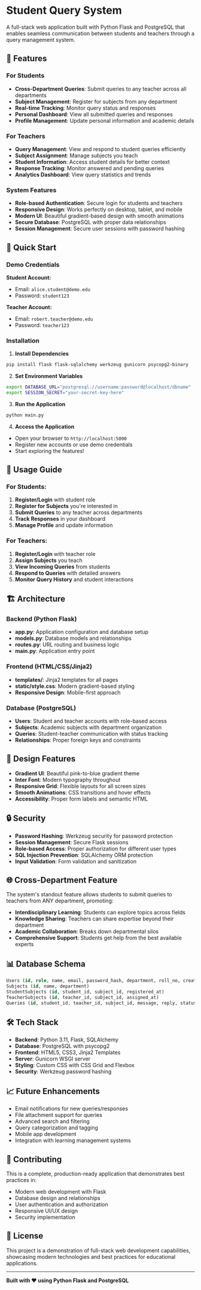 # Student Query System

A full-stack web application built with Python Flask and PostgreSQL that enables seamless communication between students and teachers through a query management system.

## 🌟 Features

### For Students
- **Cross-Department Queries**: Submit queries to any teacher across all departments
- **Subject Management**: Register for subjects from any department  
- **Real-time Tracking**: Monitor query status and responses
- **Personal Dashboard**: View all submitted queries and responses
- **Profile Management**: Update personal information and academic details

### For Teachers
- **Query Management**: View and respond to student queries efficiently
- **Subject Assignment**: Manage subjects you teach
- **Student Information**: Access student details for better context
- **Response Tracking**: Monitor answered and pending queries
- **Analytics Dashboard**: View query statistics and trends

### System Features
- **Role-based Authentication**: Secure login for students and teachers
- **Responsive Design**: Works perfectly on desktop, tablet, and mobile
- **Modern UI**: Beautiful gradient-based design with smooth animations
- **Secure Database**: PostgreSQL with proper data relationships
- **Session Management**: Secure user sessions with password hashing

## 🚀 Quick Start

### Demo Credentials

**Student Account:**
- Email: `alice.student@demo.edu`
- Password: `student123`

**Teacher Account:**  
- Email: `robert.teacher@demo.edu`
- Password: `teacher123`

### Installation

1. **Install Dependencies**
```bash
pip install flask flask-sqlalchemy werkzeug gunicorn psycopg2-binary
```

2. **Set Environment Variables**
```bash
export DATABASE_URL="postgresql://username:password@localhost/dbname"
export SESSION_SECRET="your-secret-key-here"
```

3. **Run the Application**
```bash
python main.py
```

4. **Access the Application**
- Open your browser to `http://localhost:5000`
- Register new accounts or use demo credentials
- Start exploring the features!

## 📱 Usage Guide

### For Students:
1. **Register/Login** with student role
2. **Register for Subjects** you're interested in
3. **Submit Queries** to any teacher across departments
4. **Track Responses** in your dashboard
5. **Manage Profile** and update information

### For Teachers:
1. **Register/Login** with teacher role  
2. **Assign Subjects** you teach
3. **View Incoming Queries** from students
4. **Respond to Queries** with detailed answers
5. **Monitor Query History** and student interactions

## 🏗️ Architecture

### Backend (Python Flask)
- **app.py**: Application configuration and database setup
- **models.py**: Database models and relationships
- **routes.py**: URL routing and business logic
- **main.py**: Application entry point

### Frontend (HTML/CSS/Jinja2)
- **templates/**: Jinja2 templates for all pages
- **static/style.css**: Modern gradient-based styling
- **Responsive Design**: Mobile-first approach

### Database (PostgreSQL)
- **Users**: Student and teacher accounts with role-based access
- **Subjects**: Academic subjects with department organization
- **Queries**: Student-teacher communication with status tracking
- **Relationships**: Proper foreign keys and constraints

## 🎨 Design Features

- **Gradient UI**: Beautiful pink-to-blue gradient theme
- **Inter Font**: Modern typography throughout
- **Responsive Grid**: Flexible layouts for all screen sizes
- **Smooth Animations**: CSS transitions and hover effects
- **Accessibility**: Proper form labels and semantic HTML

## 🔒 Security

- **Password Hashing**: Werkzeug security for password protection
- **Session Management**: Secure Flask sessions
- **Role-based Access**: Proper authorization for different user types
- **SQL Injection Prevention**: SQLAlchemy ORM protection
- **Input Validation**: Form validation and sanitization

## 🌐 Cross-Department Feature

The system's standout feature allows students to submit queries to teachers from ANY department, promoting:
- **Interdisciplinary Learning**: Students can explore topics across fields
- **Knowledge Sharing**: Teachers can share expertise beyond their department
- **Academic Collaboration**: Breaks down departmental silos
- **Comprehensive Support**: Students get help from the best available experts

## 📊 Database Schema

```sql
Users (id, role, name, email, password_hash, department, roll_no, created_at)
Subjects (id, name, department)
StudentSubjects (id, student_id, subject_id, registered_at)
TeacherSubjects (id, teacher_id, subject_id, assigned_at)
Queries (id, student_id, teacher_id, subject_id, message, reply, status, created_at, updated_at)
```

## 🛠️ Tech Stack

- **Backend**: Python 3.11, Flask, SQLAlchemy
- **Database**: PostgreSQL with psycopg2
- **Frontend**: HTML5, CSS3, Jinja2 Templates
- **Server**: Gunicorn WSGI server
- **Styling**: Custom CSS with CSS Grid and Flexbox
- **Security**: Werkzeug password hashing

## 📈 Future Enhancements

- Email notifications for new queries/responses
- File attachment support for queries
- Advanced search and filtering
- Query categorization and tagging
- Mobile app development
- Integration with learning management systems

## 🤝 Contributing

This is a complete, production-ready application that demonstrates best practices in:
- Modern web development with Flask
- Database design and relationships
- User authentication and authorization
- Responsive UI/UX design
- Security implementation

## 📄 License

This project is a demonstration of full-stack web development capabilities, showcasing modern technologies and best practices for educational applications.

---

**Built with ❤️ using Python Flask and PostgreSQL**